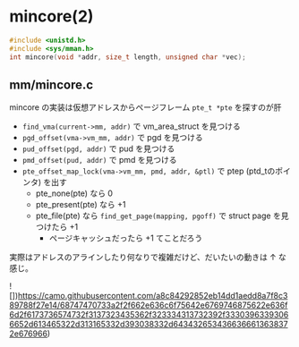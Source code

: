 # mincore(2)

```c
#include <unistd.h> 
#include <sys/mman.h>
int mincore(void *addr, size_t length, unsigned char *vec);
```

## mm/mincore.c

mincore の実装は仮想アドレスからページフレーム `pte_t *pte` を探すのが肝

 * `find_vma(current->mm, addr)`  で vm_area_struct を見つける
 * `pgd_offset(vma->vm_mm, addr)` で pgd を見つける
 * `pud_offset(pgd, addr)` で pud を見つける
 * `pmd_offset(pud, addr)` で pmd を見つける
 * `pte_offset_map_lock(vma->vm_mm, pmd, addr, &ptl)` で ptep (ptd_tのポインタ) を出す
   * pte_none(pte) なら 0
   * pte_present(pte) なら +1
   * pte_file(pte) なら `find_get_page(mapping, pgoff)` で struct page を見つけたら +1
     * ページキャッシュだったら +1 てことだろう

実際はアドレスのアラインしたり何なりで複雑だけど、だいたいの動きは ↑ な感じ。

![])https://camo.githubusercontent.com/a8c84292852eb14dd1aedd8a7f8c389788f27e14/68747470733a2f2f662e636c6f75642e6769746875622e636f6d2f6173736574732f3137323435362f323334313732392f33303963393066652d613465322d313165332d393038332d6434326534366366613638372e676966)
